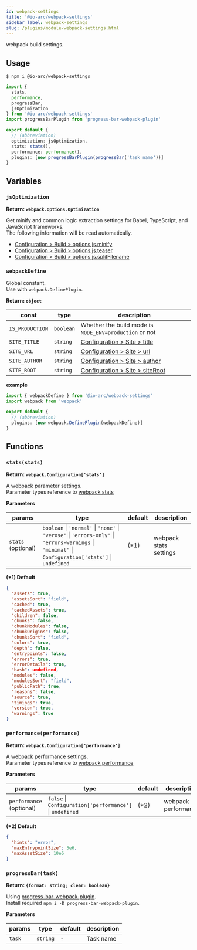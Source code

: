 ```yaml
---
id: webpack-settings
title: '@io-arc/webpack-settings'
sidebar_label: webpack-settings
slug: /plugins/module-webpack-settings.html
---
```


webpack build settings.

## Usage

```shell
$ npm i @io-arc/webpack-settings
```

```typescript title="index.ts"
import {
  stats,
  performance,
  progressBar,
  jsOptimization
} from '@io-arc/webpack-settings'
import progressBarPlugin from 'progress-bar-webpack-plugin'

export default {
  // (abbreviation)
  optimization: jsOptimization,
  stats: stats(),
  performance: performance(),
  plugins: [new progressBarPlugin(progressBar('task name'))]
}
```

## Variables

### `jsOptimization`

**Return: `webpack.Options.Optimization`**

Get minify and common logic extraction settings for Babel, TypeScript, and JavaScript frameworks.  
The following information will be read automatically.

- [Configuration > Build > options.js.minify](../../configuration/build.md#optionsjsminify)
- [Configuration > Build > options.js.teaser](../../configuration/build.md#optionsjsteaser)
- [Configuration > Build > options.js.splitFilename](../../configuration/build.md#optionsjssplitfilename)

### `webpackDefine`

Global constant.  
Use with `webpack.DefinePlugin`.

**Return: `object`**

| const           | type      | description                                                             |
| --------------- | --------- | ----------------------------------------------------------------------- |
| `IS_PRODUCTION` | `boolean` | Whether the build mode is `NODE_ENV=production` or not                  |
| `SITE_TITLE`    | `string`  | [Configuration > Site > title](../../configuration/site.md#title)       |
| `SITE_URL`      | `string`  | [Configuration > Site > url](../../configuration/site.md#url)           |
| `SITE_AUTHOR`   | `string`  | [Configuration > Site > author](../../configuration/site.md#author)     |
| `SITE_ROOT`     | `string`  | [Configuration > Site > siteRoot](../../configuration/site.md#siteroot) |

**example**

```typescript title="webpack.config.ts"
import { webpackDefine } from '@io-arc/webpack-settings'
import webpack from 'webpack'

export default {
  // (abbreviation)
  plugins: [new webpack.DefinePlugin(webpackDefine)]
}
```

## Functions

### `stats(stats)`

**Return: `webpack.Configuration['stats']`**

A webpack parameter settings.  
Parameter types reference to [webpack stats](https://webpack.js.org/configuration/stats/)

**Parameters**

| params             | type                                                                                                                                                 | default | description            |
| ------------------ | ---------------------------------------------------------------------------------------------------------------------------------------------------- | ------- | ---------------------- |
| `stats` (optional) | `boolean` \| `'normal'` \| `'none'` \| `'verose'` \| `'errors-only'` \| `'errors-warnings` \| `'minimal'` \| `Configuration['stats']` \| `undefined` | (\*1)   | webpack stats settings |

**(\*1) Default**

```json
{
  "assets": true,
  "assetsSort": "field",
  "cached": true,
  "cachedAssets": true,
  "children": false,
  "chunks": false,
  "chunkModules": false,
  "chunkOrigins": false,
  "chunksSort": "field",
  "colors": true,
  "depth": false,
  "entrypoints": false,
  "errors": true,
  "errorDetails": true,
  "hash": undefined,
  "modules": false,
  "modulesSort": "field",
  "publicPath": true,
  "reasons": false,
  "source": true,
  "timings": true,
  "version": true,
  "warnings": true
}
```

### `performance(performance)`

**Return: `webpack.Configuration['performance']`**

A webpack performance settings.  
Parameter types reference to [webpack performance](https://webpack.js.org/configuration/performance/)

**Parameters**

| params                   | type                                                     | default | description         |
| ------------------------ | -------------------------------------------------------- | ------- | ------------------- |
| `performance` (optional) | `false` \| `Configuration['performance']` \| `undefined` | (\*2)   | webpack performance |

**(\*2) Default**

```json
{
  "hints": "error",
  "maxEntrypointSize": 5e6,
  "maxAssetSize": 10e6
}
```

### `progressBar(task)`

**Return: `{format: string; clear: boolean}`**

Using [progress-bar-webpack-plugin](https://github.com/clessg/progress-bar-webpack-plugin).  
Install required `npm i -D progress-bar-webpack-plugin`.

**Parameters**

| params | type     | default | description |
| ------ | -------- | ------- | ----------- |
| `task` | `string` | \-      | Task name   |
